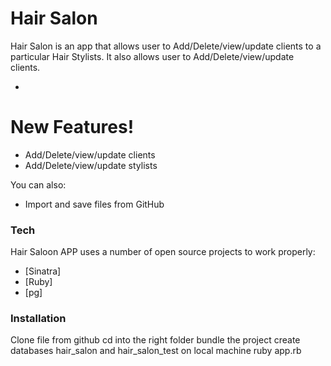 # Hair Salon


Hair Salon is an app that allows user to Add/Delete/view/update clients to a particular
Hair Stylists. It also allows user to Add/Delete/view/update clients.

  -

# New Features!

  -  Add/Delete/view/update clients
  -  Add/Delete/view/update stylists


You can also:
  - Import and save files from GitHub


### Tech

Hair Saloon APP uses a number of open source projects to work properly:

* [Sinatra]
* [Ruby]
* [pg]


### Installation

Clone file from github
cd into the right folder
bundle the project
create databases hair_salon and hair_salon_test on local machine
ruby app.rb
